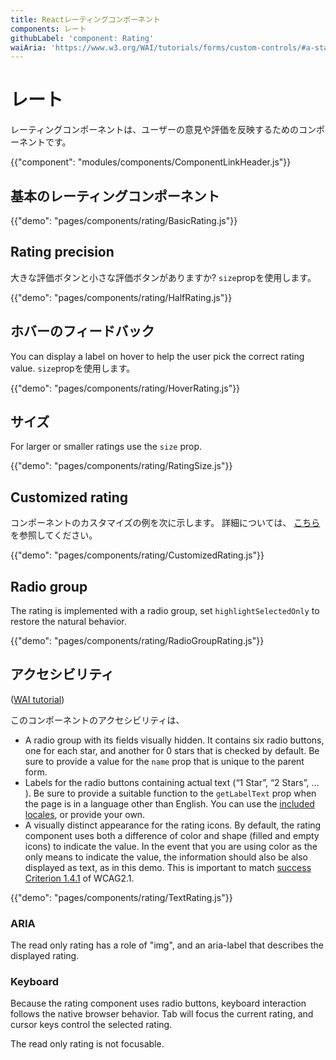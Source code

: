 ```yaml
---
title: Reactレーティングコンポーネント
components: レート
githubLabel: 'component: Rating'
waiAria: 'https://www.w3.org/WAI/tutorials/forms/custom-controls/#a-star-rating'
---
```


# レート

<p class="description">レーティングコンポーネントは、ユーザーの意見や評価を反映するためのコンポーネントです。</p>

{{"component": "modules/components/ComponentLinkHeader.js"}}

## 基本のレーティングコンポーネント

{{"demo": "pages/components/rating/BasicRating.js"}}

## Rating precision

大きな評価ボタンと小さな評価ボタンがありますか? `size`propを使用します。

{{"demo": "pages/components/rating/HalfRating.js"}}

## ホバーのフィードバック

You can display a label on hover to help the user pick the correct rating value. `size`propを使用します。

{{"demo": "pages/components/rating/HoverRating.js"}}

## サイズ

For larger or smaller ratings use the `size` prop.

{{"demo": "pages/components/rating/RatingSize.js"}}

## Customized rating

コンポーネントのカスタマイズの例を次に示します。 詳細については、 [こちら](/customization/how-to-customize/)を参照してください。

{{"demo": "pages/components/rating/CustomizedRating.js"}}

## Radio group

The rating is implemented with a radio group, set `highlightSelectedOnly` to restore the natural behavior.

{{"demo": "pages/components/rating/RadioGroupRating.js"}}

## アクセシビリティ

([WAI tutorial](https://www.w3.org/WAI/tutorials/forms/custom-controls/#a-star-rating))

このコンポーネントのアクセシビリティは、

- A radio group with its fields visually hidden. It contains six radio buttons, one for each star, and another for 0 stars that is checked by default. Be sure to provide a value for the `name` prop that is unique to the parent form.
- Labels for the radio buttons containing actual text (“1 Star”, “2 Stars”, … ). Be sure to provide a suitable function to the `getLabelText` prop when the page is in a language other than English. You can use the [included locales](https://material-ui.com/guides/localization/), or provide your own.
- A visually distinct appearance for the rating icons. By default, the rating component uses both a difference of color and shape (filled and empty icons) to indicate the value. In the event that you are using color as the only means to indicate the value, the information should also be also displayed as text, as in this demo. This is important to match [success Criterion 1.4.1](https://www.w3.org/TR/WCAG21/#use-of-color) of WCAG2.1.

{{"demo": "pages/components/rating/TextRating.js"}}

### ARIA

The read only rating has a role of "img", and an aria-label that describes the displayed rating.

### Keyboard

Because the rating component uses radio buttons, keyboard interaction follows the native browser behavior. Tab will focus the current rating, and cursor keys control the selected rating.

The read only rating is not focusable.
